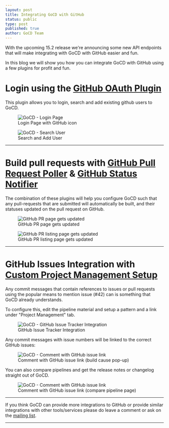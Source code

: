 ```yaml
---
layout: post
title: Integrating GoCD with GitHub
status: public
type: post
published: true
author: GoCD Team
---
```


With the upcoming 15.2 release we're announcing some new API endpoints that will make integrating with GoCD with GitHub easier and fun.

In this blog we will show you how you can integrate GoCD with GitHub using a few plugins for profit and fun.

# Login using the [GitHub OAuth Plugin](https://github.com/srinivasupadhya/gocd-oauth-login)

This plugin allows you to login, search and add existing github users to GoCD.

<figure class='extra_small_image'>
  <img src="/images/blog/authentication-plugins/login-page.png" class="has_border"
    alt="GoCD - Login Page" id="mature_ci_cd_setup" title="GoCD - Login Page" />
  <figcaption>Login Page with GitHub icon</figcaption>
</figure>

<figure class='extra_small_image'>
  <img src="/images/blog/authentication-plugins/search-user.png" class="has_border"
    alt="GoCD - Search User" id="mature_ci_cd_setup" title="GoCD - Search User" />
  <figcaption>Search and Add User</figcaption>
</figure>

---

# Build pull requests with [GitHub Pull Request Poller](https://github.com/ashwanthkumar/gocd-build-github-pull-requests) & [GitHub Status Notifier](https://github.com/srinivasupadhya/gocd-build-status-notifier)

The combination of these plugins will help you configure GoCD such that any pull-requests that are submitted will automatically be built, and their statuses updated on the pull request on GitHub.

<figure class="extra_small_image">
  <img src="/images/blog/feature-branch/update-status-1.png" class="has_border full_size"
    alt="GitHub PR page gets updated" id="github_pr_update" title="GitHub PR page gets updated" />
  <figcaption>GitHub PR page gets updated</figcaption>
</figure>

<figure class="extra_small_image">
  <img src="/images/blog/feature-branch/update-status-2.png" class="has_border full_size"
    alt="GitHub PR listing page gets updated" id="github_pr_update" title="GitHub PR listing page gets updated" />
  <figcaption>GitHub PR listing page gets updated</figcaption>
</figure>

---

# GitHub Issues Integration with [Custom Project Management Setup](http://www.go.cd/documentation/user/current/integration/go_integration.html#integration-with-bug-tracking-and-story-management-tools)

Any commit messages that contain references to issues or pull requests using the popular means to mention issue (#42) can is something that GoCD already understands.

To configure this, edit the pipeline material and setup a pattern and a link under "Project Management" tab.

<figure class="extra_small_image">
  <img src="/images/blog/github-integration/github-issues-integration.png" class="has_border full_size"
    alt="GoCD - GitHub Issue Tracker Integration" id="mature_ci_cd_setup" title="GoCD - Login Page" />
  <figcaption>GitHub Issue Tracker Integration</figcaption>
</figure>

Any commit messages with issue numbers will be linked to the correct GitHub issues:

<figure class="extra_small_image">
  <img src="/images/blog/github-integration/github-issue-link-in-build-cause.png" class="has_border full_size"
    alt="GoCD - Comment with GitHub issue link" id="mature_ci_cd_setup" title="GoCD - Login Page" />
  <figcaption>Comment with GitHub issue link (build cause pop-up)</figcaption>
</figure>

You can also compare pipelines and get the release notes or changelog straight out of GoCD.

<figure class="extra_small_image">
  <img src="/images/blog/github-integration/github-issue-link-in-compare-pipeline.png" class="has_border full_size"
    alt="GoCD - Comment with GitHub issue link" id="mature_ci_cd_setup" title="GoCD - Login Page" />
  <figcaption>Comment with GitHub issue link (compare pipeline page)</figcaption>
</figure>

---

If you think GoCD can provide more integrations to GitHub or provide similar integrations with other tools/services please do leave a comment or ask on the [mailing list](https://groups.google.com/forum/#!forum/go-cd).

---

<script>
$(function(){
  $('figure').on('click', function(){
    var figure = $(this);
    figure.toggleClass('extra_small_image');
    figure.toggleClass('small_image');
  });

  $('figure figcaption').append(' (Click on image to enlarge)');
});
</script>
